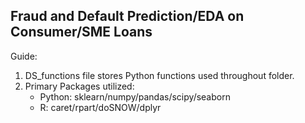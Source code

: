 ## Fraud and Default Prediction/EDA on Consumer/SME Loans

Guide: 
1. DS_functions file stores Python functions used throughout folder. 
2. Primary Packages utilized: 
   - Python: sklearn/numpy/pandas/scipy/seaborn
   - R: caret/rpart/doSNOW/dplyr
